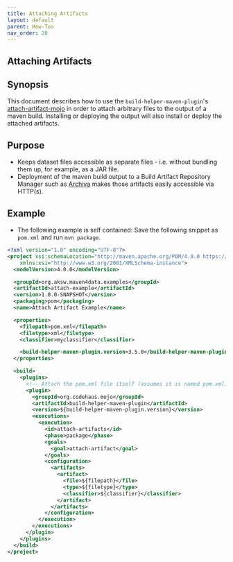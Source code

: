 ```yaml
---
title: Attaching Artifacts
layout: default
parent: How-Tos
nav_order: 20
---
```


## Attaching Artifacts

## Synopsis

This document describes how to use the `build-helper-maven-plugin`'s [attach-artifact-mojo](https://www.mojohaus.org/build-helper-maven-plugin/attach-artifact-mojo.html)
in order to attach arbitrary files to the output of a maven build.
Installing or deploying the output will also install or deploy the attached artifacts.

## Purpose

* Keeps dataset files accessible as separate files - i.e. without bundling them up, for example, as a JAR file.
* Deployment of the maven build output to a Build Artifact Repository Manager such as [Archiva](https://archiva.apache.org/) makes those artifacts easily accessible via HTTP(s).


## Example

* The following example is self contained: Save the following snippet as `pom.xml` and run `mvn package`.


```xml
<?xml version="1.0" encoding="UTF-8"?>
<project xsi:schemaLocation="http://maven.apache.org/POM/4.0.0 https://maven.apache.org/xsd/maven-4.0.0.xsd" xmlns="http://maven.apache.org/POM/4.0.0"
    xmlns:xsi="http://www.w3.org/2001/XMLSchema-instance">
  <modelVersion>4.0.0</modelVersion>

  <groupId>org.aksw.maven4data.examples</groupId>
  <artifactId>attach-example</artifactId>
  <version>1.0.0-SNAPSHOT</version>
  <packaging>pom</packaging>
  <name>Attach Artifact Example</name>

  <properties>
    <filepath>pom.xml</filepath>
    <filetype>xml</filetype>
    <classifier>myclassifier</classifier>

    <build-helper-maven-plugin.version>3.5.0</build-helper-maven-plugin.version>
  </properties>

  <build>
    <plugins>
      <!-- Attach the pom.xml file itself (assumes it is named pom.xml) -->
      <plugin>
        <groupId>org.codehaus.mojo</groupId>
        <artifactId>build-helper-maven-plugin</artifactId>
        <version>${build-helper-maven-plugin.version}</version>
        <executions>
          <execution>
            <id>attach-artifacts</id>
            <phase>package</phase>
            <goals>
              <goal>attach-artifact</goal>
            </goals>
            <configuration>
              <artifacts>
                <artifact>
                  <file>${filepath}</file>
                  <type>${filetype}</type>
                  <classifier>${classifier}</classifier>
                </artifact>
              </artifacts>
            </configuration>
          </execution>
        </executions>
      </plugin>
    </plugins>
  </build>
</project>
```

